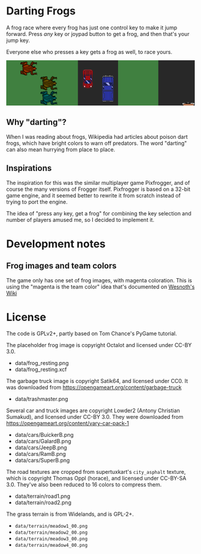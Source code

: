 Darting Frogs
=============

A frog race where every frog has just one control key to make it jump forward.
Press *any* key or joypad button to get a frog, and then that's your jump key.

Everyone else who presses a key gets a frog as well, to race yours.

![Screenshot with 3 players](screenshots/banner_screenshot.png)

Why "darting"?
--------------

When I was reading about frogs, Wikipedia had articles about poison dart frogs,
which have bright colors to warn off predators.  The word "darting" can also
mean hurrying from place to place.

Inspirations
------------

The inspiration for this was the similar multiplayer game Pixfrogger, and of
course the many versions of Frogger itself.  Pixfrogger is based on a 32-bit
game engine, and it seemed better to rewrite it from scratch instead of trying
to port the engine.

The idea of "press any key, get a frog" for combining the key selection and
number of players amused me, so I decided to implement it.

Development notes
=================

Frog images and team colors
---------------------------

The game only has one set of frog images, with magenta coloration. This is
using the "magenta is the team color" idea that's documented on
[Wesnoth's Wiki](https://wiki.wesnoth.org/Team_Color_Shifting)

License
=======

The code is GPLv2+, partly based on Tom Chance's PyGame tutorial.

The placeholder frog image is copyright Octalot and licensed under CC-BY 3.0.

* data/frog\_resting.png
* data/frog\_resting.xcf

The garbage truck image is copyright Satik64, and licensed under CC0. It was
downloaded from
https://opengameart.org/content/garbage-truck

* data/trashmaster.png

Several car and truck images are copyright Lowder2 (Antony Christian Sumakud),
and licensed under CC-BY 3.0. They were downloaded from
https://opengameart.org/content/vary-car-pack-1

* data/cars/BuickerB.png
* data/cars/GalardB.png
* data/cars/JeepB.png
* data/cars/RamB.png
* data/cars/SuperB.png

The road textures are cropped from supertuxkart's `city_asphalt` texture, which
is copyright Thomas Oppl (horace), and licensed under CC-BY-SA 3.0. They've also
been reduced to 16 colors to compress them.

* data/terrain/road1.png
* data/terrain/road2.png

The grass terrain is from Widelands, and is GPL-2+.

* `data/terrain/meadow1_00.png`
* `data/terrain/meadow2_00.png`
* `data/terrain/meadow3_00.png`
* `data/terrain/meadow4_00.png`
